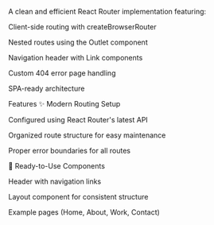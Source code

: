 A clean and efficient React Router implementation featuring:

Client-side routing with createBrowserRouter

Nested routes using the Outlet component

Navigation header with Link components

Custom 404 error page handling

SPA-ready architecture

Features
✨ Modern Routing Setup

Configured using React Router's latest API

Organized route structure for easy maintenance

Proper error boundaries for all routes

🚀 Ready-to-Use Components

Header with navigation links

Layout component for consistent structure

Example pages (Home, About, Work, Contact)
